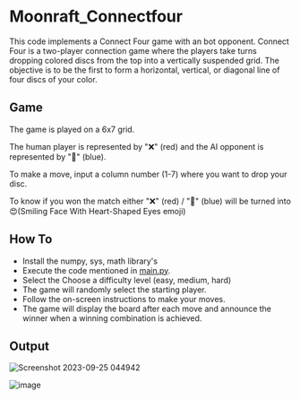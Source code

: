 
# Moonraft_Connectfour

This code implements a Connect Four game with an bot opponent. Connect Four is a two-player connection game where the players take turns dropping colored discs from the top into a vertically suspended grid. The objective is to be the first to form a horizontal, vertical, or diagonal line of four discs of your color.



## Game

The game is played on a 6x7 grid. 

The human player is represented by "❌" (red) and the AI opponent is represented by "🔵" (blue). 

To make a move, input a column number (1-7) where you want to drop your disc.

To know if you won the match either "❌" (red) /  "🔵" (blue) will be turned into 😍(Smiling Face With Heart-Shaped Eyes emoji)

## How To

 - Install the numpy, sys, math library's
 - Execute the code mentioned in [main.py](https://github.com/ENG19CS0366-Charan/Moonraft_Connectfour/blob/main/main.py).
 - Select the Choose a difficulty level (easy, medium, hard)
 - The game will randomly select the starting player.
 - Follow the on-screen instructions to make your moves.
 - The game will display the board after each move and announce the winner when a winning combination is achieved.





## Output

![Screenshot 2023-09-25 044942](https://github.com/ENG19CS0366-Charan/Moonraft_Connectfour/assets/76121422/976c6a2a-db29-48ff-8cc6-895fe75a2d64)

![image](https://github.com/ENG19CS0366-Charan/Moonraft_Connectfour/assets/76121422/b88dcc7f-ba01-4c8a-8574-0bb6a6314a3f)



